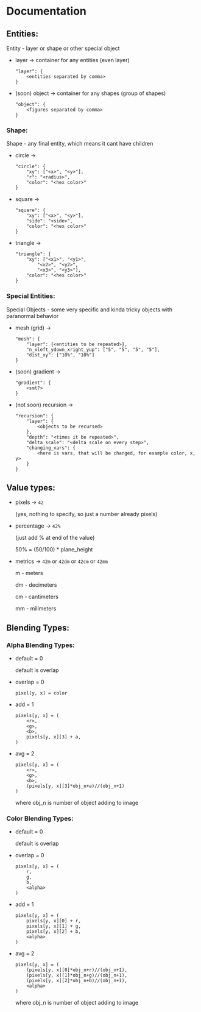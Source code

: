 # Documentation



## Entities:
Entity - layer or shape or other special object
- layer -> container for any entities (even layer)
  ```
  "layer": {
      <entities separated by comma>
  }
  ```

- (soon) object -> container for any shapes (group of shapes)
  ```
  "object": {
      <figures separated by comma>
  }
  ```

### Shape:
Shape - any final entity, which means it cant have children
- circle ->
  ```
  "circle": {
      "xy": ["<x>", "<y>"],
      "r": "<radius>",
      "color": "<hex color>"
  }
  ```

- square ->
  ```
  "square": {
      "xy": ["<x>", "<y>"],
      "side": "<side>",
      "color": "<hex color>"
  }
  ```

- triangle ->
  ```
  "triangle": {
      "xy": ["<x1>", "<y1>",
          "<x2>", "<y2>",
          "<x3>", "<y3>"],
      "color": "<hex color>"
  }
  ```

### Special Entities:
Special Objects - some very specific and kinda tricky objects with paranormal behavior
- mesh (grid) ->
  ```
  "mesh": {
      "layer": {<entities to be repeated>},
      "n_xleft_ydown_xright_yup": ["5", "5", "5", "5"],
      "dist_xy": ["10%", "10%"]
  }
  ```

- (soon) gradient ->
  ```
  "gradient": {
      <smt?>
  }
  ```

- (not soon) recursion ->
  ```
  "recursion": {
      "layer": {
          <objects to be recursed>
      },
      "depth": "<times it be repeated>",
      "delta_scale": "<delta scale on every step>",
      "changing_vars": {
          <here is vars, that will be changed, for example color, x, y>
      }
  }
  ```



## Value types:
- pixels -> `42`

  (yes, nothing to specify, so just a number already pixels)

- percentage -> `42%`

  (just add % at end of the value)

  50% = (50/100) * plane_height

- metrics -> `42m` or `42dm` or `42cm` or `42mm`

  m - meters

  dm - decimeters

  cm - cantimeters
  
  mm - milimeters


## Blending Types:

### Alpha Blending Types:
- default = 0

  default is overlap

- overlap = 0

  `pixel[y, x] = color`

- add = 1
  
  ```
  pixels[y, x] = (
      <r>,
      <g>,
      <b>,
      pixels[y, x][3] + a,
  )
  ```

- avg = 2
  
  ```
  pixels[y, x] = (
      <r>,
      <g>,
      <b>,
      (pixels[y, x][3]*obj_n+a)//(obj_n+1)
  )
  ```

  where obj_n is number of object adding to image

### Color Blending Types:
- default = 0

  default is overlap

- overlap = 0

  ```
  pixels[y, x] = (
      r,
      g,
      b,
      <alpha>
  )
  ```

- add = 1
  
  ```
  pixels[y, x] = (
      pixels[y, x][0] + r,
      pixels[y, x][1] + g,
      pixels[y, x][2] + b,
      <alpha>
  )
  ```

- avg = 2
  
  ```
  pixels[y, x] = (
      (pixels[y, x][0]*obj_n+r)//(obj_n+1),
      (pixels[y, x][1]*obj_n+g)//(obj_n+1),
      (pixels[y, x][2]*obj_n+b)//(obj_n+1),
      <alpha>
  )
  ```

  where obj_n is number of object adding to image




